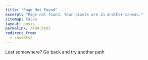 ```yaml
---
title: "Page Not Found"
excerpt: "Page not found. Your pixels are in another canvas."
sitemap: false
layout: posts
permalink: /404.html
redirect_from:
  - /assets/
---
```


Lost somewhere?
Go back and try another path